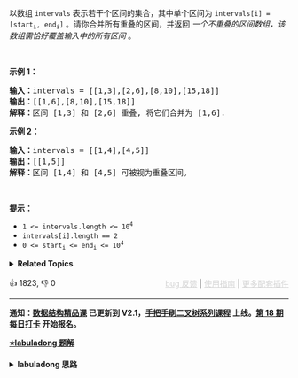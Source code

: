 <p>以数组 <code>intervals</code> 表示若干个区间的集合，其中单个区间为 <code>intervals[i] = [start<sub>i</sub>, end<sub>i</sub>]</code> 。请你合并所有重叠的区间，并返回&nbsp;<em>一个不重叠的区间数组，该数组需恰好覆盖输入中的所有区间</em>&nbsp;。</p>

<p>&nbsp;</p>

<p><strong>示例 1：</strong></p>

<pre>
<strong>输入：</strong>intervals = [[1,3],[2,6],[8,10],[15,18]]
<strong>输出：</strong>[[1,6],[8,10],[15,18]]
<strong>解释：</strong>区间 [1,3] 和 [2,6] 重叠, 将它们合并为 [1,6].
</pre>

<p><strong>示例&nbsp;2：</strong></p>

<pre>
<strong>输入：</strong>intervals = [[1,4],[4,5]]
<strong>输出：</strong>[[1,5]]
<strong>解释：</strong>区间 [1,4] 和 [4,5] 可被视为重叠区间。</pre>

<p>&nbsp;</p>

<p><strong>提示：</strong></p>

<ul> 
 <li><code>1 &lt;= intervals.length &lt;= 10<sup>4</sup></code></li> 
 <li><code>intervals[i].length == 2</code></li> 
 <li><code>0 &lt;= start<sub>i</sub> &lt;= end<sub>i</sub> &lt;= 10<sup>4</sup></code></li> 
</ul>

<details><summary><strong>Related Topics</strong></summary>数组 | 排序</details><br>

<div>👍 1823, 👎 0<span style='float: right;'><span style='color: gray;'><a href='https://github.com/labuladong/fucking-algorithm/discussions/939' target='_blank' style='color: lightgray;text-decoration: underline;'>bug 反馈</a> | <a href='https://labuladong.gitee.io/article/fname.html?fname=jb插件简介' target='_blank' style='color: lightgray;text-decoration: underline;'>使用指南</a> | <a href='https://labuladong.github.io/algo/images/others/%E5%85%A8%E5%AE%B6%E6%A1%B6.jpg' target='_blank' style='color: lightgray;text-decoration: underline;'>更多配套插件</a></span></span></div>

<div id="labuladong"><hr>

**通知：[数据结构精品课](https://aep.h5.xeknow.com/s/1XJHEO) 已更新到 V2.1，[手把手刷二叉树系列课程](https://aep.xet.tech/s/3YGcq3) 上线。[第 18 期每日打卡](https://aep.xet.tech/s/2PLO1n) 开始报名。**



<p><strong><a href="https://labuladong.github.io/article/slug.html?slug=merge-intervals" target="_blank">⭐️labuladong 题解</a></strong></p>
<details><summary><strong>labuladong 思路</strong></summary>

## 基本思路

一个区间可以表示为 `[start, end]`，先按区间的 `start` 排序：

![](https://labuladong.github.io/pictures/mergeInterval/1.jpg)

**显然，对于几个相交区间合并后的结果区间 `x`，`x.start` 一定是这些相交区间中 `start` 最小的，`x.end` 一定是这些相交区间中 `end` 最大的**：

![](https://labuladong.github.io/pictures/mergeInterval/2.jpg)

由于已经排了序，`x.start` 很好确定，求 `x.end` 也很容易，可以类比在数组中找最大值的过程。

**详细题解：[一个方法解决三道区间问题](https://labuladong.github.io/article/fname.html?fname=区间问题合集)**

**标签：[区间问题](https://mp.weixin.qq.com/mp/appmsgalbum?__biz=MzAxODQxMDM0Mw==&action=getalbum&album_id=2122021012031569922)，排序**

## 解法代码

<div class="tab-panel"><div class="tab-nav">
<button data-tab-item="cpp" class="tab-nav-button btn " data-tab-group="default" onclick="switchTab(this)">cpp🤖</button>

<button data-tab-item="python" class="tab-nav-button btn " data-tab-group="default" onclick="switchTab(this)">python🤖</button>

<button data-tab-item="java" class="tab-nav-button btn active" data-tab-group="default" onclick="switchTab(this)">java🟢</button>

<button data-tab-item="go" class="tab-nav-button btn " data-tab-group="default" onclick="switchTab(this)">go🤖</button>

<button data-tab-item="javascript" class="tab-nav-button btn " data-tab-group="default" onclick="switchTab(this)">javascript🤖</button>
</div><div class="tab-content">
<div data-tab-item="cpp" class="tab-item " data-tab-group="default"><div class="highlight">

```cpp
// 注意：cpp 代码由 chatGPT🤖 根据我的 java 代码翻译，旨在帮助不同背景的读者理解算法逻辑。
// 本代码已经通过力扣的全部测试用例，可直接粘贴提交。

class Solution {
public:
    vector<vector<int>> merge(vector<vector<int>>& intervals) {
        vector<vector<int>> res;
        // 按区间的 start 升序排列
        sort(intervals.begin(), intervals.end(), [](auto& a, auto& b){
            return a[0] < b[0];
        });

        res.push_back(intervals[0]);
        for (int i = 1; i < intervals.size(); i++) {
            auto& curr = intervals[i];
            // res 中最后一个元素的引用
            auto& last = res.back();
            if (curr[0] <= last[1]) {
                last[1] = max(last[1], curr[1]);
            } else {
                // 处理下一个待合并区间
                res.push_back(curr);
            }
        }
        return res;
    }
};
```

</div></div>

<div data-tab-item="python" class="tab-item " data-tab-group="default"><div class="highlight">

```python
# 注意：python 代码由 chatGPT🤖 根据我的 java 代码翻译，旨在帮助不同背景的读者理解算法逻辑。
# 本代码已经通过力扣的全部测试用例，可直接粘贴提交。

class Solution:
    def merge(self, intervals: List[List[int]]) -> List[List[int]]:
        res = []
        # 按区间的 start 升序排列
        intervals.sort(key=lambda a: a[0])

        res.append(intervals[0])
        for curr in intervals[1:]:
            # res 中最后一个元素的引用
            last = res[-1]
            if curr[0] <= last[1]:
                last[1] = max(last[1], curr[1])
            else:
                # 处理下一个待合并区间
                res.append(curr)
        return res
```

</div></div>

<div data-tab-item="java" class="tab-item active" data-tab-group="default"><div class="highlight">

```java
class Solution {
    public int[][] merge(int[][] intervals) {
        LinkedList<int[]> res = new LinkedList<>();
        // 按区间的 start 升序排列
        Arrays.sort(intervals, (a, b) -> {
            return a[0] - b[0];
        });

        res.add(intervals[0]);
        for (int i = 1; i < intervals.length; i++) {
            int[] curr = intervals[i];
            // res 中最后一个元素的引用
            int[] last = res.getLast();
            if (curr[0] <= last[1]) {
                last[1] = Math.max(last[1], curr[1]);
            } else {
                // 处理下一个待合并区间
                res.add(curr);
            }
        }
        return res.toArray(new int[0][0]);
    }
}
```

</div></div>

<div data-tab-item="go" class="tab-item " data-tab-group="default"><div class="highlight">

```go
// 注意：go 代码由 chatGPT🤖 根据我的 java 代码翻译，旨在帮助不同背景的读者理解算法逻辑。
// 本代码已经通过力扣的全部测试用例，可直接粘贴提交。

func merge(intervals [][]int) [][]int {
    res := [][]int{}
    // 按区间的 start 升序排列
    sort.Slice(intervals, func(i, j int) bool {
        return intervals[i][0] < intervals[j][0]
    })

    res = append(res, intervals[0])
    for i := 1; i < len(intervals); i++ {
        curr := intervals[i]
        // res 中最后一个元素的引用
        last := res[len(res) - 1]
        if curr[0] <= last[1] {
            last[1] = max(last[1], curr[1])
        } else {
            // 处理下一个待合并区间
            res = append(res, curr)
        }
    }
    return res
}

func max(x, y int) int {
    if x > y {
        return x
    }
    return y
}
```

</div></div>

<div data-tab-item="javascript" class="tab-item " data-tab-group="default"><div class="highlight">

```javascript
// 注意：javascript 代码由 chatGPT🤖 根据我的 java 代码翻译，旨在帮助不同背景的读者理解算法逻辑。
// 本代码已经通过力扣的全部测试用例，可直接粘贴提交。

/**
 * @param {number[][]} intervals
 * @return {number[][]}
 */
var merge = function(intervals) {
    const res = [];
    // 按区间的 start 升序排列
    intervals.sort((a, b) => {
        return a[0] - b[0];
    });

    res.push(intervals[0]);
    for (let i = 1; i < intervals.length; i++) {
        const curr = intervals[i];
        // res 中最后一个元素的引用
        const last = res[res.length - 1];
        if (curr[0] <= last[1]) {
            last[1] = Math.max(last[1], curr[1]);
        } else {
            // 处理下一个待合并区间
            res.push(curr);
        }
    }
    return res;
};
```

</div></div>
</div></div>

**类似题目**：
  - [1288. 删除被覆盖区间 🟠](/problems/remove-covered-intervals)
  - [986. 区间列表的交集 🟠](/problems/interval-list-intersections)
  - [剑指 Offer II 074. 合并区间 🟠](/problems/SsGoHC)

</details>
</div>





